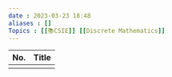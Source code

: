 ```yaml
---
date : 2023-03-23 18:48
aliases : []
Topics : [[📚CSIE]] [[Discrete Mathematics]]
---
```

| No. | Title |
| --- | ----- |
|     |       |